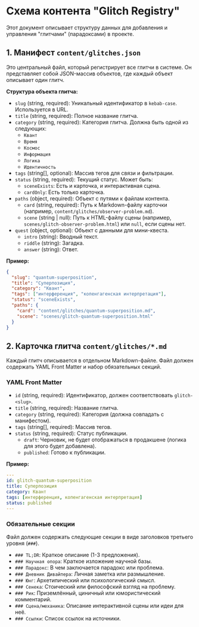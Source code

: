 # Схема контента "Glitch Registry"

Этот документ описывает структуру данных для добавления и управления "глитчами" (парадоксами) в проекте.

## 1. Манифест `content/glitches.json`

Это центральный файл, который регистрирует все глитчи в системе. Он представляет собой JSON-массив объектов, где каждый объект описывает один глитч.

**Структура объекта глитча:**

- `slug` (string, required): Уникальный идентификатор в `kebab-case`. Используется в URL.
- `title` (string, required): Полное название глитча.
- `category` (string, required): Категория глитча. Должна быть одной из следующих:
  - `Квант`
  - `Время`
  - `Космос`
  - `Информация`
  - `Логика`
  - `Идентичность`
- `tags` (string[], optional): Массив тегов для связи и фильтрации.
- `status` (string, required): Текущий статус. Может быть:
  - `sceneExists`: Есть и карточка, и интерактивная сцена.
  - `cardOnly`: Есть только карточка.
- `paths` (object, required): Объект с путями к файлам контента.
  - `card` (string, required): Путь к Markdown-файлу карточки (например, `content/glitches/observer-problem.md`).
  - `scene` (string | null): Путь к HTML-файлу сцены (например, `scenes/glitch-observer-problem.html`) или `null`, если сцены нет.
- `quest` (object, optional): Объект с данными для мини-квеста.
  - `intro` (string): Вводный текст.
  - `riddle` (string): Загадка.
  - `answer` (string): Ответ.

**Пример:**

```json
{
  "slug": "quantum-superposition",
  "title": "Суперпозиция",
  "category": "Квант",
  "tags": ["интерференция", "копенгагенская интерпретация"],
  "status": "sceneExists",
  "paths": {
    "card": "content/glitches/quantum-superposition.md",
    "scene": "scenes/glitch-quantum-superposition.html"
  }
}
```

## 2. Карточка глитча `content/glitches/*.md`

Каждый глитч описывается в отдельном Markdown-файле. Файл должен содержать YAML Front Matter и набор обязательных секций.

### YAML Front Matter

- `id` (string, required): Идентификатор, должен соответствовать `glitch-<slug>`.
- `title` (string, required): Название глитча.
- `category` (string, required): Категория (должна совпадать с манифестом).
- `tags` (string[], required): Массив тегов.
- `status` (string, required): Статус публикации.
  - `draft`: Черновик, не будет отображаться в продакшене (логика для этого будет добавлена).
  - `published`: Готово к публикации.

**Пример:**

```yaml
---
id: glitch-quantum-superposition
title: Суперпозиция
category: Квант
tags: [интерференция, копенгагенская интерпретация]
status: published
---
```

### Обязательные секции

Файл должен содержать следующие секции в виде заголовков третьего уровня (`###`).

- `### TL;DR`: Краткое описание (1-3 предложения).
- `### Научная опора`: Краткое изложение научной базы.
- `### Парадокс`: В чем заключается парадокс или проблема.
- `### Дневник Дивайпера`: Личная заметка или размышление.
- `### Юнг`: Архетипический или психологический смысл.
- `### Сенека`: Стоический или философский взгляд на проблему.
- `### Рик`: Приземлённый, циничный или юмористический комментарий.
- `### Сцена/механика`: Описание интерактивной сцены или идеи для неё.
- `### Ссылки`: Список ссылок на источники.
